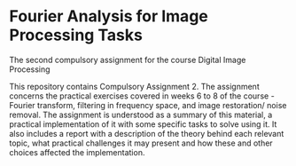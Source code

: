 # Fourier Analysis for Image Processing Tasks
The second compulsory assignment for the course Digital Image Processing

This repository contains Compulsory Assignment 2. The assignment concerns the practical exercises covered
in weeks 6 to 8 of the course - Fourier transform, filtering in frequency space, and image restoration/ noise removal. The 
assignment is understood as a summary of this material, a practical implementation of it with some specific tasks to solve using it.
It also includes a report with a description of the theory behind each relevant topic, what practical challenges it may present
and how these and other choices affected the implementation.
